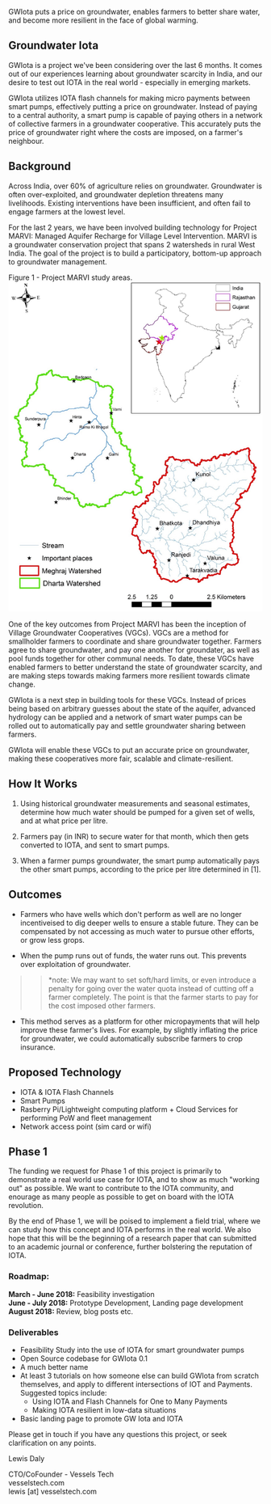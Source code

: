 
GWIota puts a price on groundwater, enables farmers to better share water, and become more resilient in the face of global warming.


## Groundwater Iota

GWIota is a project we've been considering over the last 6 months. It comes out of our experiences learning about groundwater scarcity in India, and our desire to test out IOTA in the real world - especially in emerging markets.

GWIota utilizes IOTA flash channels for making micro payments between smart pumps, effectively putting a price on groundwater. Instead of paying to a central authority, a smart pump is capable of paying others in a network of collective farmers in a groundwater cooperative. This accurately puts the price of groundwater right where the costs are imposed, on a farmer's neighbour.


## Background

Across India, over 60% of agriculture relies on groundwater. Groundwater is often over-exploited, and groundwater depletion threatens many livelihoods. Existing interventions have been insufficient, and often fail to engage farmers at the lowest level.

For the last 2 years, we have been involved building technology for Project MARVI: Managed Aquifer Recharge for Village Level Intervention. MARVI is a groundwater conservation project that spans 2 watersheds in rural West India. The goal of the project is to build a participatory, bottom-up approach to groundwater management.

Figure 1 - Project MARVI study areas.
![fig_a_study_areas.jpg](https://github.com/vessels-tech/papers/blob/master/mywell/paper/paper_images/fig_a_study_areas.jpg)

One of the key outcomes from Project MARVI has been the inception of Village Groundwater Cooperatives (VGCs). VGCs are a method for smallholder farmers to coordinate and share groundwater together. Farmers agree to share groundwater, and pay one another for groundater, as well as pool funds together for other communal needs. To date, these VGCs have enabled farmers to better understand the state of groundwater scarcity, and are making steps towards making farmers more resilient towards climate change.

GWIota is a next step in building tools for these VGCs. Instead of prices being based on arbitrary guesses about the state of the aquifer, advanced hydrology can be applied and a network of smart water pumps can be rolled out to automatically pay and settle groundwater sharing between farmers.

GWIota will enable these VGCs to put an accurate price on groundwater, making these cooperatives more fair, scalable and climate-resilient.


## How It Works

1. Using historical groundwater measurements and seasonal estimates, determine how much water should be pumped for a given set of wells, and at what price per litre. 

2. Farmers pay (in INR) to secure water for that month, which then gets converted to IOTA, and sent to smart pumps.

3. When a farmer pumps groundwater, the smart pump automatically pays the other smart pumps, according to the price per litre determined in [1].


## Outcomes

- Farmers who have wells which don't perform as well are no longer incentiveised to dig deeper wells to ensure a stable future. They can be compensated by not accessing as much water to pursue other efforts, or grow less grops.

- When the pump runs out of funds, the water runs out.  This prevents over exploitation of groundwater.
>> *note: We may want to set soft/hard limits, or even introduce a penalty for going over the water quota instead of cutting off a farmer completely. The point is that the farmer starts to pay for the cost imposed other farmers.

- This method serves as a platform for other micropayments that will help improve these farmer's lives. For example, by slightly inflating the price for groundwater, we could automatically subscribe farmers to crop insurance.


## Proposed Technology

- IOTA & IOTA Flash Channels
- Smart Pumps
- Rasberry Pi/Lightweight computing platform + Cloud Services for performing PoW and fleet management
- Network access point (sim card or wifi)


## Phase 1

The funding we request for Phase 1 of this project is primarily to demonstrate a real world use case for IOTA, and to show as much "working out" as possible. We want to contribute to the IOTA community, and enourage as many people as possible to get on board with the IOTA revolution.

By the end of Phase 1, we will be poised to implement a field trial, where we can study how this concept and IOTA performs in the real world. We also hope that this will be the beginning of a research paper that can submitted to an academic journal or conference, further bolstering the reputation of IOTA.

### Roadmap: 

**March - June 2018:** Feasibility investigation  
**June - July 2018:** Prototype Development, Landing page development  
**August 2018:** Review, blog posts etc.  


### Deliverables

- Feasibility Study into the use of IOTA for smart groundwater pumps
- Open Source codebase for GWIota 0.1
- A much better name
- At least 3 tutorials on how someone else can build GWIota from scratch themselves, and apply to different intersections of IOT and Payments. Suggested topics include:
  - Using IOTA and Flash Channels for One to Many Payments
  - Making IOTA resilient in low-data situations
- Basic landing page to promote GW Iota and IOTA


Please get in touch if you have any questions this project, or seek clarification on any points.


Lewis Daly

CTO/CoFounder - Vessels Tech  
vesselstech.com  
lewis [at] vesselstech.com  